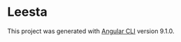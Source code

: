 # Leesta

This project was generated with [Angular CLI](https://github.com/angular/angular-cli) version 9.1.0.
